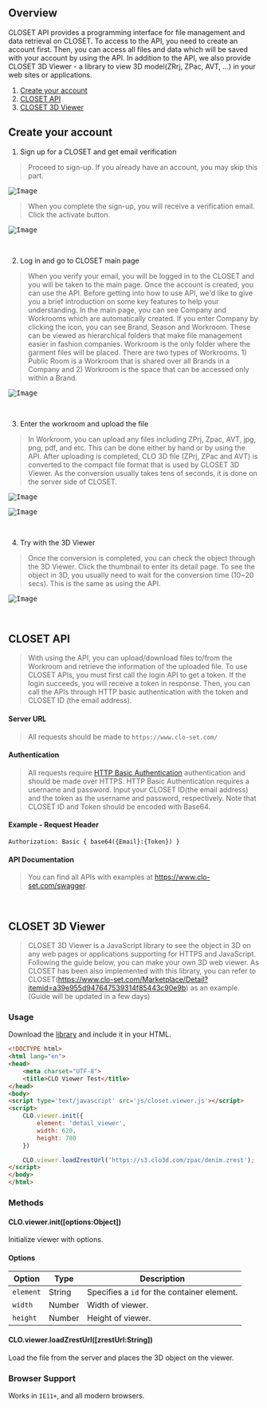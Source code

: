 ﻿
## Overview
CLOSET API provides a programming interface for file management and data retrieval on CLOSET. To access to the API, you need to create an account first. Then, you can access all files and data which will be saved with your account by using the API. In addition to the API, we also provide CLOSET 3D Viewer - a library to view 3D model(ZRrj, ZPac, AVT, ...) in your web sites or applications. 

1. [Create your account](#1)
2. [CLOSET API](#2)
3. [CLOSET 3D Viewer](#3)

## <a name="1"></a> Create your account

1. Sign up for a CLOSET and get email verification
>Proceed to sign-up. If you already have an account, you may skip this part. 

<kbd>![Image](https://files.clo-set.com/public/common/images/signup.png)</kbd>
  
>When you complete the sign-up, you will receive a verification email.  
Click the activate button.

<kbd>![Image](https://files.clo-set.com/public/common/images/activate.png)</kbd>
  
<br/>    
      
2. Log in and go to CLOSET main page
>When you verify your email, you will be logged in to the CLOSET and you will be taken to the main page. 
>Once the account is created, you can use the API. Before getting into how to use API, we'd like to give you a brief introduction on some key features to help your understanding.
>In the main page, you can see Company and Workrooms which are automatically created. If you enter Company by clicking the icon, you can see Brand, Season and Workroom. These can be viewed as hierarchical folders that make file management easier in fashion companies. Workroom is the only folder where the garment files will be placed. There are two types of Workrooms. 1) Public Room is a Workroom that is shared over all Brands in a Company and 2) Workroom is the space that can be accessed only within a Brand.

<kbd>![Image](https://files.clo-set.com/public/common/images/main.png)</kbd>

<br/>    

3. Enter the workroom and upload the file
>In Workroom, you can upload any files including ZPrj, Zpac, AVT, jpg, png, pdf, and etc. This can be done either by hand or by using the API. After uploading is completed, CLO 3D file (ZPrj, ZPac and AVT) is converted to the compact file format that is used by CLOSET 3D Viewer. As the conversion usually takes tens of seconds, it is done on the server side of CLOSET.

<kbd>![Image](https://files.clo-set.com/public/common/images/publicroom.png)</kbd>

<kbd>![Image](https://files.clo-set.com/public/common/images/upload.png)</kbd>

<br/>    

4. Try with the 3D Viewer
>Once the conversion is completed, you can check the object through the 3D Viewer. Click the thumbnail to enter its detail page. To see the object in 3D, you usually need to wait for the conversion time (10~20 secs). This is the same as using the API.

<kbd>![Image](https://files.clo-set.com/public/common/images/viewer.png)</kbd>

<br/>    

## <a name="2"></a> CLOSET API
>With using the API, you can upload/download files to/from the Workroom and retrieve the information of the uploaded file.
To use CLOSET APIs, you must first call the login API to get a token. If the login succeeds, you will receive a token in response. Then, you can call the APIs through HTTP basic authentication with the token and CLOSET ID (the email address).

#### Server URL 
>All requests should be made to `https://www.clo-set.com/`

#### Authentication
>All requests require [HTTP Basic Authentication](https://en.wikipedia.org/wiki/Basic_access_authentication) authentication and should be made over HTTPS. HTTP Basic Authentication requires a username and password. Input your CLOSET ID(the email address) and the token as the username and password, respectively. Note that CLOSET ID and Token should be encoded with Base64.

#### Example - Request Header
```
Authorization: Basic { base64({Email}:{Token}) }
```
#### API Documentation
>You can find all APIs with examples at https://www.clo-set.com/swagger.

<br/>    

## <a name="3"></a> CLOSET 3D Viewer
>CLOSET 3D Viewer is a JavaScript library to see the object in 3D on any web pages or applications supporting for HTTPS and JavaScript. Following the guide below, you can make your own 3D web viewer. As CLOSET has been also implemented with this library, you can refer to CLOSET(https://www.clo-set.com/Marketplace/Detail?itemid=a39e955d947647539314f85443c90e9b) as an example.   
>(Guide will be updated in a few days) 

### Usage ###

Download the [library](https://github.com/clovirtualfashion/closet.viewer.js) and include it in your HTML.

```html
<!DOCTYPE html>
<html lang="en">
<head>
    <meta charset="UTF-8">
    <title>CLO Viewer Test</title>
</head>
<body>
<script type='text/javascript' src='js/closet.viewer.js'></script>
<script>
    CLO.viewer.init({
        element: 'detail_viewer',
        width: 620,
        height: 780
    })

    CLO.viewer.loadZrestUrl('https://s3.clo3d.com/zpac/denim.zrest');
</script>
</body>
</html>
```


### Methods

#### CLO.viewer.init(\[options:Object\])

Initialize viewer with options.

#### Options

| Option | Type | Description |
|--------|--------|--------|
| `element`| String | Specifies a `id` for the container element.
| `width`| Number | Width of viewer.
| `height`| Number | Height of viewer.

#### CLO.viewer.loadZrestUrl(\[zrestUrl:String\])

Load the file from the server and places the 3D object on the viewer.

### Browser Support

Works in `IE11+`, and all modern browsers.